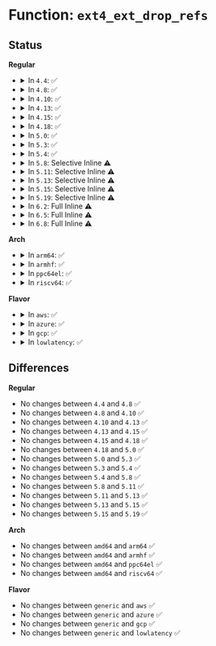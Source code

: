 # Function: <code>ext4_ext_drop_refs</code>

## Status
<b>Regular</b>
<ul>
<li>
<details>
<summary>In <code>4.4</code>: ✅</summary>

```c
void ext4_ext_drop_refs(struct ext4_ext_path *path);
```

**Collision:** Unique Global

**Inline:** No

**Transformation:** False

**Instances:**

```
In fs/ext4/extents.c (ffffffff812c3b80)
Location: fs/ext4/extents.c:710
Inline: False
Direct callers:
  - fs/ext4/extents.c:ext4_find_extent
  - fs/ext4/extents.c:ext4_find_extent
  - fs/ext4/extents.c:ext4_ext_shift_extents
  - fs/ext4/extents.c:ext4_ext_shift_extents
  - fs/ext4/extents.c:ext4_ext_insert_extent
  - fs/ext4/extents.c:ext4_ext_remove_space
  - fs/ext4/extents.c:ext4_ext_remove_space
  - fs/ext4/extents.c:ext4_ext_map_blocks
  - fs/ext4/extents.c:ext4_fiemap
  - fs/ext4/extents.c:ext4_insert_range
  - fs/ext4/extents.c:ext4_insert_range
  - fs/ext4/extents.c:ext4_swap_extents
  - fs/ext4/extents.c:ext4_swap_extents
  - fs/ext4/extents.c:ext4_swap_extents
  - fs/ext4/extents.c:ext4_swap_extents
  - fs/ext4/extents.c:ext4_swap_extents
  - fs/ext4/extents.c:ext4_swap_extents
  - fs/ext4/migrate.c:finish_range
  - fs/ext4/move_extent.c:ext4_move_extents
  - fs/ext4/move_extent.c:ext4_move_extents
```
**Symbols:**

```
ffffffff812c3b80-ffffffff812c3bc9: ext4_ext_drop_refs (STB_GLOBAL)
```
</details>
</li>
<li>
<details>
<summary>In <code>4.8</code>: ✅</summary>

```c
void ext4_ext_drop_refs(struct ext4_ext_path *path);
```

**Collision:** Unique Global

**Inline:** No

**Transformation:** False

**Instances:**

```
In fs/ext4/extents.c (ffffffff812f3550)
Location: fs/ext4/extents.c:723
Inline: False
Direct callers:
  - fs/ext4/extents.c:ext4_swap_extents
  - fs/ext4/extents.c:ext4_swap_extents
  - fs/ext4/extents.c:ext4_swap_extents
  - fs/ext4/extents.c:ext4_swap_extents
  - fs/ext4/extents.c:ext4_swap_extents
  - fs/ext4/extents.c:ext4_swap_extents
  - fs/ext4/extents.c:ext4_insert_range
  - fs/ext4/extents.c:ext4_insert_range
  - fs/ext4/extents.c:ext4_ext_shift_extents
  - fs/ext4/extents.c:ext4_ext_shift_extents
  - fs/ext4/extents.c:ext4_fiemap
  - fs/ext4/extents.c:ext4_ext_map_blocks
  - fs/ext4/extents.c:ext4_ext_remove_space
  - fs/ext4/extents.c:ext4_ext_remove_space
  - fs/ext4/extents.c:ext4_ext_insert_extent
  - fs/ext4/extents.c:ext4_find_extent
  - fs/ext4/extents.c:ext4_find_extent
  - fs/ext4/migrate.c:finish_range
  - fs/ext4/move_extent.c:ext4_move_extents
  - fs/ext4/move_extent.c:ext4_move_extents
```
**Symbols:**

```
ffffffff812f3550-ffffffff812f3599: ext4_ext_drop_refs (STB_GLOBAL)
```
</details>
</li>
<li>
<details>
<summary>In <code>4.10</code>: ✅</summary>

```c
void ext4_ext_drop_refs(struct ext4_ext_path *path);
```

**Collision:** Unique Global

**Inline:** No

**Transformation:** False

**Instances:**

```
In fs/ext4/extents.c (ffffffff81309500)
Location: fs/ext4/extents.c:723
Inline: False
Direct callers:
  - fs/ext4/extents.c:ext4_swap_extents
  - fs/ext4/extents.c:ext4_swap_extents
  - fs/ext4/extents.c:ext4_swap_extents
  - fs/ext4/extents.c:ext4_swap_extents
  - fs/ext4/extents.c:ext4_swap_extents
  - fs/ext4/extents.c:ext4_swap_extents
  - fs/ext4/extents.c:ext4_insert_range
  - fs/ext4/extents.c:ext4_insert_range
  - fs/ext4/extents.c:ext4_insert_range
  - fs/ext4/extents.c:ext4_ext_shift_extents
  - fs/ext4/extents.c:ext4_ext_shift_extents
  - fs/ext4/extents.c:ext4_fiemap
  - fs/ext4/extents.c:ext4_ext_map_blocks
  - fs/ext4/extents.c:ext4_ext_remove_space
  - fs/ext4/extents.c:ext4_ext_remove_space
  - fs/ext4/extents.c:ext4_ext_insert_extent
  - fs/ext4/extents.c:ext4_find_extent
  - fs/ext4/extents.c:ext4_find_extent
  - fs/ext4/migrate.c:finish_range
  - fs/ext4/move_extent.c:ext4_move_extents
  - fs/ext4/move_extent.c:ext4_move_extents
```
**Symbols:**

```
ffffffff81309500-ffffffff81309549: ext4_ext_drop_refs (STB_GLOBAL)
```
</details>
</li>
<li>
<details>
<summary>In <code>4.13</code>: ✅</summary>

```c
void ext4_ext_drop_refs(struct ext4_ext_path *path);
```

**Collision:** Unique Global

**Inline:** No

**Transformation:** False

**Instances:**

```
In fs/ext4/extents.c (ffffffff812e7c50)
Location: fs/ext4/extents.c:723
Inline: False
Direct callers:
  - fs/ext4/extents.c:ext4_swap_extents
  - fs/ext4/extents.c:ext4_swap_extents
  - fs/ext4/extents.c:ext4_swap_extents
  - fs/ext4/extents.c:ext4_swap_extents
  - fs/ext4/extents.c:ext4_swap_extents
  - fs/ext4/extents.c:ext4_swap_extents
  - fs/ext4/extents.c:ext4_insert_range
  - fs/ext4/extents.c:ext4_insert_range
  - fs/ext4/extents.c:ext4_insert_range
  - fs/ext4/extents.c:ext4_ext_shift_extents
  - fs/ext4/extents.c:ext4_ext_shift_extents
  - fs/ext4/extents.c:ext4_fiemap
  - fs/ext4/extents.c:ext4_ext_map_blocks
  - fs/ext4/extents.c:ext4_ext_remove_space
  - fs/ext4/extents.c:ext4_ext_remove_space
  - fs/ext4/extents.c:ext4_ext_insert_extent
  - fs/ext4/extents.c:ext4_find_extent
  - fs/ext4/extents.c:ext4_find_extent
  - fs/ext4/migrate.c:finish_range
  - fs/ext4/move_extent.c:ext4_move_extents
  - fs/ext4/move_extent.c:ext4_move_extents
```
**Symbols:**

```
ffffffff812e7c50-ffffffff812e7c9a: ext4_ext_drop_refs (STB_GLOBAL)
```
</details>
</li>
<li>
<details>
<summary>In <code>4.15</code>: ✅</summary>

```c
void ext4_ext_drop_refs(struct ext4_ext_path *path);
```

**Collision:** Unique Global

**Inline:** No

**Transformation:** False

**Instances:**

```
In fs/ext4/extents.c (ffffffff8130c6f0)
Location: fs/ext4/extents.c:723
Inline: False
Direct callers:
  - fs/ext4/extents.c:ext4_swap_extents
  - fs/ext4/extents.c:ext4_swap_extents
  - fs/ext4/extents.c:ext4_swap_extents
  - fs/ext4/extents.c:ext4_swap_extents
  - fs/ext4/extents.c:ext4_swap_extents
  - fs/ext4/extents.c:ext4_swap_extents
  - fs/ext4/extents.c:ext4_insert_range
  - fs/ext4/extents.c:ext4_insert_range
  - fs/ext4/extents.c:ext4_insert_range
  - fs/ext4/extents.c:ext4_ext_shift_extents
  - fs/ext4/extents.c:ext4_ext_shift_extents
  - fs/ext4/extents.c:ext4_fiemap
  - fs/ext4/extents.c:ext4_ext_map_blocks
  - fs/ext4/extents.c:ext4_ext_remove_space
  - fs/ext4/extents.c:ext4_ext_remove_space
  - fs/ext4/extents.c:ext4_ext_insert_extent
  - fs/ext4/extents.c:ext4_find_extent
  - fs/ext4/extents.c:ext4_find_extent
  - fs/ext4/migrate.c:finish_range
  - fs/ext4/move_extent.c:ext4_move_extents
  - fs/ext4/move_extent.c:ext4_move_extents
```
**Symbols:**

```
ffffffff8130c6f0-ffffffff8130c73a: ext4_ext_drop_refs (STB_GLOBAL)
```
</details>
</li>
<li>
<details>
<summary>In <code>4.18</code>: ✅</summary>

```c
void ext4_ext_drop_refs(struct ext4_ext_path *path);
```

**Collision:** Unique Global

**Inline:** No

**Transformation:** False

**Instances:**

```
In fs/ext4/extents.c (ffffffff8133b890)
Location: fs/ext4/extents.c:711
Inline: False
Direct callers:
  - fs/ext4/extents.c:ext4_swap_extents
  - fs/ext4/extents.c:ext4_swap_extents
  - fs/ext4/extents.c:ext4_swap_extents
  - fs/ext4/extents.c:ext4_swap_extents
  - fs/ext4/extents.c:ext4_swap_extents
  - fs/ext4/extents.c:ext4_swap_extents
  - fs/ext4/extents.c:ext4_insert_range
  - fs/ext4/extents.c:ext4_insert_range
  - fs/ext4/extents.c:ext4_insert_range
  - fs/ext4/extents.c:ext4_ext_shift_extents
  - fs/ext4/extents.c:ext4_fiemap
  - fs/ext4/extents.c:ext4_ext_map_blocks
  - fs/ext4/extents.c:ext4_ext_remove_space
  - fs/ext4/extents.c:ext4_ext_remove_space
  - fs/ext4/extents.c:ext4_ext_remove_space
  - fs/ext4/extents.c:ext4_ext_insert_extent
  - fs/ext4/extents.c:ext4_find_extent
  - fs/ext4/extents.c:ext4_find_extent
  - fs/ext4/migrate.c:finish_range
  - fs/ext4/move_extent.c:ext4_move_extents
  - fs/ext4/move_extent.c:ext4_move_extents
```
**Symbols:**

```
ffffffff8133b890-ffffffff8133b8d9: ext4_ext_drop_refs (STB_GLOBAL)
```
</details>
</li>
<li>
<details>
<summary>In <code>5.0</code>: ✅</summary>

```c
void ext4_ext_drop_refs(struct ext4_ext_path *path);
```

**Collision:** Unique Global

**Inline:** No

**Transformation:** False

**Instances:**

```
In fs/ext4/extents.c (ffffffff81352f40)
Location: fs/ext4/extents.c:711
Inline: False
Direct callers:
  - fs/ext4/extents.c:ext4_clu_mapped
  - fs/ext4/extents.c:ext4_clu_mapped
  - fs/ext4/extents.c:ext4_clu_mapped
  - fs/ext4/extents.c:ext4_clu_mapped
  - fs/ext4/extents.c:ext4_clu_mapped
  - fs/ext4/extents.c:ext4_swap_extents
  - fs/ext4/extents.c:ext4_swap_extents
  - fs/ext4/extents.c:ext4_swap_extents
  - fs/ext4/extents.c:ext4_swap_extents
  - fs/ext4/extents.c:ext4_swap_extents
  - fs/ext4/extents.c:ext4_swap_extents
  - fs/ext4/extents.c:ext4_insert_range
  - fs/ext4/extents.c:ext4_insert_range
  - fs/ext4/extents.c:ext4_insert_range
  - fs/ext4/extents.c:ext4_ext_shift_extents
  - fs/ext4/extents.c:ext4_fiemap
  - fs/ext4/extents.c:ext4_ext_map_blocks
  - fs/ext4/extents.c:ext4_ext_remove_space
  - fs/ext4/extents.c:ext4_ext_remove_space
  - fs/ext4/extents.c:ext4_ext_remove_space
  - fs/ext4/extents.c:ext4_ext_insert_extent
  - fs/ext4/extents.c:ext4_find_extent
  - fs/ext4/extents.c:ext4_find_extent
  - fs/ext4/migrate.c:finish_range
  - fs/ext4/move_extent.c:ext4_move_extents
  - fs/ext4/move_extent.c:ext4_move_extents
```
**Symbols:**

```
ffffffff81352f40-ffffffff81352f89: ext4_ext_drop_refs (STB_GLOBAL)
```
</details>
</li>
<li>
<details>
<summary>In <code>5.3</code>: ✅</summary>

```c
void ext4_ext_drop_refs(struct ext4_ext_path *path);
```

**Collision:** Unique Global

**Inline:** No

**Transformation:** False

**Instances:**

```
In fs/ext4/extents.c (ffffffff8137c320)
Location: fs/ext4/extents.c:715
Inline: False
Direct callers:
  - fs/ext4/extents.c:ext4_clu_mapped
  - fs/ext4/extents.c:ext4_clu_mapped
  - fs/ext4/extents.c:ext4_clu_mapped
  - fs/ext4/extents.c:ext4_clu_mapped
  - fs/ext4/extents.c:ext4_clu_mapped
  - fs/ext4/extents.c:ext4_swap_extents
  - fs/ext4/extents.c:ext4_swap_extents
  - fs/ext4/extents.c:ext4_swap_extents
  - fs/ext4/extents.c:ext4_swap_extents
  - fs/ext4/extents.c:ext4_swap_extents
  - fs/ext4/extents.c:ext4_swap_extents
  - fs/ext4/extents.c:ext4_insert_range
  - fs/ext4/extents.c:ext4_insert_range
  - fs/ext4/extents.c:ext4_insert_range
  - fs/ext4/extents.c:ext4_ext_shift_extents
  - fs/ext4/extents.c:ext4_ext_map_blocks
  - fs/ext4/extents.c:ext4_ext_remove_space
  - fs/ext4/extents.c:ext4_ext_remove_space
  - fs/ext4/extents.c:ext4_ext_remove_space
  - fs/ext4/extents.c:ext4_fill_fiemap_extents
  - fs/ext4/extents.c:ext4_ext_insert_extent
  - fs/ext4/extents.c:ext4_find_extent
  - fs/ext4/extents.c:ext4_find_extent
  - fs/ext4/migrate.c:finish_range
  - fs/ext4/move_extent.c:ext4_move_extents
  - fs/ext4/move_extent.c:ext4_move_extents
```
**Symbols:**

```
ffffffff8137c320-ffffffff8137c369: ext4_ext_drop_refs (STB_GLOBAL)
```
</details>
</li>
<li>
<details>
<summary>In <code>5.4</code>: ✅</summary>

```c
void ext4_ext_drop_refs(struct ext4_ext_path *path);
```

**Collision:** Unique Global

**Inline:** No

**Transformation:** False

**Instances:**

```
In fs/ext4/extents.c (ffffffff813947f0)
Location: fs/ext4/extents.c:715
Inline: False
Direct callers:
  - fs/ext4/extents.c:ext4_clu_mapped
  - fs/ext4/extents.c:ext4_clu_mapped
  - fs/ext4/extents.c:ext4_clu_mapped
  - fs/ext4/extents.c:ext4_clu_mapped
  - fs/ext4/extents.c:ext4_clu_mapped
  - fs/ext4/extents.c:ext4_swap_extents
  - fs/ext4/extents.c:ext4_swap_extents
  - fs/ext4/extents.c:ext4_swap_extents
  - fs/ext4/extents.c:ext4_swap_extents
  - fs/ext4/extents.c:ext4_swap_extents
  - fs/ext4/extents.c:ext4_swap_extents
  - fs/ext4/extents.c:ext4_insert_range
  - fs/ext4/extents.c:ext4_insert_range
  - fs/ext4/extents.c:ext4_insert_range
  - fs/ext4/extents.c:ext4_ext_shift_extents
  - fs/ext4/extents.c:ext4_ext_map_blocks
  - fs/ext4/extents.c:ext4_ext_remove_space
  - fs/ext4/extents.c:ext4_ext_remove_space
  - fs/ext4/extents.c:ext4_ext_remove_space
  - fs/ext4/extents.c:ext4_fill_fiemap_extents
  - fs/ext4/extents.c:ext4_ext_insert_extent
  - fs/ext4/extents.c:ext4_find_extent
  - fs/ext4/extents.c:ext4_find_extent
  - fs/ext4/migrate.c:finish_range
  - fs/ext4/move_extent.c:ext4_move_extents
  - fs/ext4/move_extent.c:ext4_move_extents
  - fs/ext4/verity.c:ext4_get_verity_descriptor
  - fs/ext4/verity.c:ext4_get_verity_descriptor
```
**Symbols:**

```
ffffffff813947f0-ffffffff81394839: ext4_ext_drop_refs (STB_GLOBAL)
```
</details>
</li>
<li>
<details>
<summary>In <code>5.8</code>: Selective Inline ⚠️</summary>

```c
void ext4_ext_drop_refs(struct ext4_ext_path *path);
```

**Collision:** Unique Global

**Inline:** Selective

**Transformation:** False

**Instances:**

```
In fs/ext4/extents.c (ffffffff813e5f85)
Location: fs/ext4/extents.c:684
Inline: True
Inline callers:
  - fs/ext4/extents.c:ext4_clu_mapped
  - fs/ext4/extents.c:ext4_swap_extents
  - fs/ext4/extents.c:ext4_swap_extents
  - fs/ext4/extents.c:ext4_insert_range
  - fs/ext4/extents.c:ext4_insert_range
  - fs/ext4/extents.c:ext4_ext_shift_extents
  - fs/ext4/extents.c:ext4_ext_map_blocks
  - fs/ext4/extents.c:ext4_ext_remove_space
  - fs/ext4/extents.c:ext4_ext_insert_extent
  - fs/ext4/extents.c:ext4_find_extent
  - fs/ext4/extents.c:ext4_find_extent
  - fs/ext4/extents.c:ext4_ext_precache
Direct callers:
  - fs/ext4/migrate.c:finish_range
  - fs/ext4/move_extent.c:ext4_move_extents
  - fs/ext4/move_extent.c:ext4_move_extents
```
**Symbols:**

```
ffffffff813e0b10-ffffffff813e0b59: ext4_ext_drop_refs (STB_GLOBAL)
```
</details>
</li>
<li>
<details>
<summary>In <code>5.11</code>: Selective Inline ⚠️</summary>

```c
void ext4_ext_drop_refs(struct ext4_ext_path *path);
```

**Collision:** Unique Global

**Inline:** Selective

**Transformation:** False

**Instances:**

```
In fs/ext4/extents.c (ffffffff813f8282)
Location: fs/ext4/extents.c:684
Inline: True
Inline callers:
  - fs/ext4/extents.c:ext4_ext_clear_bb
  - fs/ext4/extents.c:ext4_ext_clear_bb
  - fs/ext4/extents.c:ext4_ext_clear_bb
  - fs/ext4/extents.c:ext4_ext_replay_set_iblocks
  - fs/ext4/extents.c:ext4_ext_replay_set_iblocks
  - fs/ext4/extents.c:ext4_ext_replay_set_iblocks
  - fs/ext4/extents.c:ext4_ext_replay_set_iblocks
  - fs/ext4/extents.c:ext4_ext_replay_set_iblocks
  - fs/ext4/extents.c:ext4_ext_replay_set_iblocks
  - fs/ext4/extents.c:ext4_ext_replay_set_iblocks
  - fs/ext4/extents.c:ext4_ext_replay_shrink_inode
  - fs/ext4/extents.c:ext4_ext_replay_shrink_inode
  - fs/ext4/extents.c:ext4_ext_replay_update_ex
  - fs/ext4/extents.c:ext4_clu_mapped
  - fs/ext4/extents.c:ext4_swap_extents
  - fs/ext4/extents.c:ext4_swap_extents
  - fs/ext4/extents.c:ext4_insert_range
  - fs/ext4/extents.c:ext4_insert_range
  - fs/ext4/extents.c:ext4_ext_shift_extents
  - fs/ext4/extents.c:ext4_ext_map_blocks
  - fs/ext4/extents.c:ext4_ext_remove_space
  - fs/ext4/extents.c:ext4_ext_insert_extent
  - fs/ext4/extents.c:ext4_find_extent
  - fs/ext4/extents.c:ext4_find_extent
  - fs/ext4/extents.c:ext4_ext_precache
Direct callers:
  - fs/ext4/migrate.c:finish_range
  - fs/ext4/move_extent.c:ext4_move_extents
  - fs/ext4/move_extent.c:ext4_move_extents
  - fs/ext4/fast_commit.c:ext4_fc_set_bitmaps_and_counters
  - fs/ext4/fast_commit.c:ext4_fc_replay_add_range
```
**Symbols:**

```
ffffffff813f23a0-ffffffff813f23e9: ext4_ext_drop_refs (STB_GLOBAL)
```
</details>
</li>
<li>
<details>
<summary>In <code>5.13</code>: Selective Inline ⚠️</summary>

```c
void ext4_ext_drop_refs(struct ext4_ext_path *path);
```

**Collision:** Unique Global

**Inline:** Selective

**Transformation:** False

**Instances:**

```
In fs/ext4/extents.c (ffffffff813fe702)
Location: fs/ext4/extents.c:684
Inline: True
Inline callers:
  - fs/ext4/extents.c:ext4_ext_clear_bb
  - fs/ext4/extents.c:ext4_ext_clear_bb
  - fs/ext4/extents.c:ext4_ext_clear_bb
  - fs/ext4/extents.c:ext4_ext_replay_set_iblocks
  - fs/ext4/extents.c:ext4_ext_replay_set_iblocks
  - fs/ext4/extents.c:ext4_ext_replay_set_iblocks
  - fs/ext4/extents.c:ext4_ext_replay_set_iblocks
  - fs/ext4/extents.c:ext4_ext_replay_set_iblocks
  - fs/ext4/extents.c:ext4_ext_replay_set_iblocks
  - fs/ext4/extents.c:ext4_ext_replay_set_iblocks
  - fs/ext4/extents.c:ext4_ext_replay_shrink_inode
  - fs/ext4/extents.c:ext4_ext_replay_shrink_inode
  - fs/ext4/extents.c:ext4_ext_replay_update_ex
  - fs/ext4/extents.c:ext4_clu_mapped
  - fs/ext4/extents.c:ext4_swap_extents
  - fs/ext4/extents.c:ext4_swap_extents
  - fs/ext4/extents.c:ext4_insert_range
  - fs/ext4/extents.c:ext4_insert_range
  - fs/ext4/extents.c:ext4_ext_shift_extents
  - fs/ext4/extents.c:ext4_ext_map_blocks
  - fs/ext4/extents.c:ext4_ext_remove_space
  - fs/ext4/extents.c:ext4_ext_insert_extent
  - fs/ext4/extents.c:ext4_find_extent
  - fs/ext4/extents.c:ext4_find_extent
  - fs/ext4/extents.c:ext4_ext_precache
Direct callers:
  - fs/ext4/migrate.c:finish_range
  - fs/ext4/move_extent.c:ext4_move_extents
  - fs/ext4/move_extent.c:ext4_move_extents
  - fs/ext4/fast_commit.c:ext4_fc_set_bitmaps_and_counters
```
**Symbols:**

```
ffffffff813f8820-ffffffff813f8869: ext4_ext_drop_refs (STB_GLOBAL)
```
</details>
</li>
<li>
<details>
<summary>In <code>5.15</code>: Selective Inline ⚠️</summary>

```c
void ext4_ext_drop_refs(struct ext4_ext_path *path);
```

**Collision:** Unique Global

**Inline:** Selective

**Transformation:** False

**Instances:**

```
In fs/ext4/extents.c (ffffffff81450a42)
Location: fs/ext4/extents.c:723
Inline: True
Inline callers:
  - fs/ext4/extents.c:ext4_ext_clear_bb
  - fs/ext4/extents.c:ext4_ext_clear_bb
  - fs/ext4/extents.c:ext4_ext_clear_bb
  - fs/ext4/extents.c:ext4_ext_replay_set_iblocks
  - fs/ext4/extents.c:ext4_ext_replay_set_iblocks
  - fs/ext4/extents.c:ext4_ext_replay_set_iblocks
  - fs/ext4/extents.c:ext4_ext_replay_set_iblocks
  - fs/ext4/extents.c:ext4_ext_replay_set_iblocks
  - fs/ext4/extents.c:ext4_ext_replay_set_iblocks
  - fs/ext4/extents.c:ext4_ext_replay_set_iblocks
  - fs/ext4/extents.c:ext4_ext_replay_set_iblocks
  - fs/ext4/extents.c:ext4_ext_replay_shrink_inode
  - fs/ext4/extents.c:ext4_ext_replay_shrink_inode
  - fs/ext4/extents.c:ext4_ext_replay_update_ex
  - fs/ext4/extents.c:ext4_clu_mapped
  - fs/ext4/extents.c:ext4_swap_extents
  - fs/ext4/extents.c:ext4_swap_extents
  - fs/ext4/extents.c:ext4_insert_range
  - fs/ext4/extents.c:ext4_insert_range
  - fs/ext4/extents.c:ext4_ext_shift_extents
  - fs/ext4/extents.c:ext4_ext_map_blocks
  - fs/ext4/extents.c:ext4_ext_remove_space
  - fs/ext4/extents.c:ext4_ext_insert_extent
  - fs/ext4/extents.c:ext4_find_extent
  - fs/ext4/extents.c:ext4_find_extent
  - fs/ext4/extents.c:ext4_ext_precache
Direct callers:
  - fs/ext4/migrate.c:finish_range
  - fs/ext4/move_extent.c:ext4_move_extents
  - fs/ext4/move_extent.c:ext4_move_extents
  - fs/ext4/fast_commit.c:ext4_fc_set_bitmaps_and_counters
```
**Symbols:**

```
ffffffff8144acb0-ffffffff8144acf9: ext4_ext_drop_refs (STB_GLOBAL)
```
</details>
</li>
<li>
<details>
<summary>In <code>5.19</code>: Selective Inline ⚠️</summary>

```c
void ext4_ext_drop_refs(struct ext4_ext_path *path);
```

**Collision:** Unique Global

**Inline:** Selective

**Transformation:** False

**Instances:**

```
In fs/ext4/extents.c (ffffffff814cda97)
Location: fs/ext4/extents.c:723
Inline: True
Inline callers:
  - fs/ext4/extents.c:ext4_ext_clear_bb
  - fs/ext4/extents.c:ext4_ext_clear_bb
  - fs/ext4/extents.c:ext4_ext_clear_bb
  - fs/ext4/extents.c:ext4_ext_replay_set_iblocks
  - fs/ext4/extents.c:ext4_ext_replay_set_iblocks
  - fs/ext4/extents.c:ext4_ext_replay_set_iblocks
  - fs/ext4/extents.c:ext4_ext_replay_set_iblocks
  - fs/ext4/extents.c:ext4_ext_replay_set_iblocks
  - fs/ext4/extents.c:ext4_ext_replay_set_iblocks
  - fs/ext4/extents.c:ext4_ext_replay_set_iblocks
  - fs/ext4/extents.c:ext4_ext_replay_set_iblocks
  - fs/ext4/extents.c:ext4_ext_replay_shrink_inode
  - fs/ext4/extents.c:ext4_ext_replay_shrink_inode
  - fs/ext4/extents.c:ext4_ext_replay_update_ex
  - fs/ext4/extents.c:ext4_clu_mapped
  - fs/ext4/extents.c:ext4_swap_extents
  - fs/ext4/extents.c:ext4_swap_extents
  - fs/ext4/extents.c:ext4_insert_range
  - fs/ext4/extents.c:ext4_insert_range
  - fs/ext4/extents.c:ext4_ext_shift_extents
  - fs/ext4/extents.c:ext4_ext_map_blocks
  - fs/ext4/extents.c:ext4_ext_remove_space
  - fs/ext4/extents.c:ext4_ext_insert_extent
  - fs/ext4/extents.c:ext4_find_extent
  - fs/ext4/extents.c:ext4_find_extent
  - fs/ext4/extents.c:ext4_ext_precache
Direct callers:
  - fs/ext4/migrate.c:finish_range
  - fs/ext4/move_extent.c:ext4_move_extents
  - fs/ext4/move_extent.c:ext4_move_extents
  - fs/ext4/fast_commit.c:ext4_fc_set_bitmaps_and_counters
```
**Symbols:**

```
ffffffff814c74c0-ffffffff814c7515: ext4_ext_drop_refs (STB_GLOBAL)
```
</details>
</li>
<li>
<details>
<summary>In <code>6.2</code>: Full Inline ⚠️</summary>

**Collision:** Unique Static

**Inline:** Full

**Transformation:** False

**Instances:**

```
In fs/ext4/extents.c (ffffffff815661f7)
Location: fs/ext4/extents.c:109
Inline: True
Inline callers:
  - fs/ext4/extents.c:ext4_ext_clear_bb
  - fs/ext4/extents.c:ext4_ext_clear_bb
  - fs/ext4/extents.c:ext4_ext_clear_bb
  - fs/ext4/extents.c:ext4_ext_replay_set_iblocks
  - fs/ext4/extents.c:ext4_ext_replay_set_iblocks
  - fs/ext4/extents.c:ext4_ext_replay_set_iblocks
  - fs/ext4/extents.c:ext4_ext_replay_set_iblocks
  - fs/ext4/extents.c:ext4_ext_replay_set_iblocks
  - fs/ext4/extents.c:ext4_ext_replay_set_iblocks
  - fs/ext4/extents.c:ext4_ext_replay_set_iblocks
  - fs/ext4/extents.c:ext4_ext_replay_set_iblocks
  - fs/ext4/extents.c:ext4_ext_replay_shrink_inode
  - fs/ext4/extents.c:ext4_ext_replay_shrink_inode
  - fs/ext4/extents.c:ext4_ext_replay_update_ex
  - fs/ext4/extents.c:ext4_clu_mapped
  - fs/ext4/extents.c:ext4_swap_extents
  - fs/ext4/extents.c:ext4_swap_extents
  - fs/ext4/extents.c:ext4_insert_range
  - fs/ext4/extents.c:ext4_insert_range
  - fs/ext4/extents.c:ext4_ext_shift_extents
  - fs/ext4/extents.c:ext4_ext_map_blocks
  - fs/ext4/extents.c:ext4_ext_remove_space
  - fs/ext4/extents.c:ext4_ext_insert_extent
  - fs/ext4/extents.c:ext4_find_extent
  - fs/ext4/extents.c:ext4_find_extent
  - fs/ext4/extents.c:ext4_ext_precache
```
</details>
</li>
<li>
<details>
<summary>In <code>6.5</code>: Full Inline ⚠️</summary>

**Collision:** Unique Static

**Inline:** Full

**Transformation:** False

**Instances:**

```
In fs/ext4/extents.c (ffffffff8159de87)
Location: fs/ext4/extents.c:109
Inline: True
Inline callers:
  - fs/ext4/extents.c:ext4_ext_clear_bb
  - fs/ext4/extents.c:ext4_ext_clear_bb
  - fs/ext4/extents.c:ext4_ext_clear_bb
  - fs/ext4/extents.c:ext4_ext_replay_set_iblocks
  - fs/ext4/extents.c:ext4_ext_replay_set_iblocks
  - fs/ext4/extents.c:ext4_ext_replay_set_iblocks
  - fs/ext4/extents.c:ext4_ext_replay_set_iblocks
  - fs/ext4/extents.c:ext4_ext_replay_set_iblocks
  - fs/ext4/extents.c:ext4_ext_replay_set_iblocks
  - fs/ext4/extents.c:ext4_ext_replay_set_iblocks
  - fs/ext4/extents.c:ext4_ext_replay_set_iblocks
  - fs/ext4/extents.c:ext4_ext_replay_shrink_inode
  - fs/ext4/extents.c:ext4_ext_replay_shrink_inode
  - fs/ext4/extents.c:ext4_ext_replay_update_ex
  - fs/ext4/extents.c:ext4_clu_mapped
  - fs/ext4/extents.c:ext4_swap_extents
  - fs/ext4/extents.c:ext4_swap_extents
  - fs/ext4/extents.c:ext4_insert_range
  - fs/ext4/extents.c:ext4_insert_range
  - fs/ext4/extents.c:ext4_ext_shift_extents
  - fs/ext4/extents.c:ext4_ext_map_blocks
  - fs/ext4/extents.c:ext4_ext_remove_space
  - fs/ext4/extents.c:ext4_ext_insert_extent
  - fs/ext4/extents.c:ext4_find_extent
  - fs/ext4/extents.c:ext4_find_extent
  - fs/ext4/extents.c:ext4_ext_precache
```
</details>
</li>
<li>
<details>
<summary>In <code>6.8</code>: Full Inline ⚠️</summary>

**Collision:** Unique Static

**Inline:** Full

**Transformation:** False

**Instances:**

```
In fs/ext4/extents.c (ffffffff815d6ad7)
Location: fs/ext4/extents.c:109
Inline: True
Inline callers:
  - fs/ext4/extents.c:ext4_ext_clear_bb
  - fs/ext4/extents.c:ext4_ext_clear_bb
  - fs/ext4/extents.c:ext4_ext_clear_bb
  - fs/ext4/extents.c:ext4_ext_replay_set_iblocks
  - fs/ext4/extents.c:ext4_ext_replay_set_iblocks
  - fs/ext4/extents.c:ext4_ext_replay_set_iblocks
  - fs/ext4/extents.c:ext4_ext_replay_set_iblocks
  - fs/ext4/extents.c:ext4_ext_replay_set_iblocks
  - fs/ext4/extents.c:ext4_ext_replay_set_iblocks
  - fs/ext4/extents.c:ext4_ext_replay_set_iblocks
  - fs/ext4/extents.c:ext4_ext_replay_set_iblocks
  - fs/ext4/extents.c:ext4_ext_replay_shrink_inode
  - fs/ext4/extents.c:ext4_ext_replay_shrink_inode
  - fs/ext4/extents.c:ext4_ext_replay_update_ex
  - fs/ext4/extents.c:ext4_clu_mapped
  - fs/ext4/extents.c:ext4_swap_extents
  - fs/ext4/extents.c:ext4_swap_extents
  - fs/ext4/extents.c:ext4_insert_range
  - fs/ext4/extents.c:ext4_insert_range
  - fs/ext4/extents.c:ext4_ext_shift_extents
  - fs/ext4/extents.c:ext4_ext_map_blocks
  - fs/ext4/extents.c:ext4_ext_remove_space
  - fs/ext4/extents.c:ext4_ext_insert_extent
  - fs/ext4/extents.c:ext4_find_extent
  - fs/ext4/extents.c:ext4_find_extent
  - fs/ext4/extents.c:ext4_ext_precache
```
</details>
</li>
</ul>
<b>Arch</b>
<ul>
<li>
<details>
<summary>In <code>arm64</code>: ✅</summary>

```c
void ext4_ext_drop_refs(struct ext4_ext_path *path);
```

**Collision:** Unique Global

**Inline:** No

**Transformation:** False

**Instances:**

```
In fs/ext4/extents.c (ffff8000104674d8)
Location: fs/ext4/extents.c:715
Inline: False
Direct callers:
  - fs/ext4/extents.c:ext4_clu_mapped
  - fs/ext4/extents.c:ext4_clu_mapped
  - fs/ext4/extents.c:ext4_clu_mapped
  - fs/ext4/extents.c:ext4_clu_mapped
  - fs/ext4/extents.c:ext4_clu_mapped
  - fs/ext4/extents.c:ext4_clu_mapped
  - fs/ext4/extents.c:ext4_clu_mapped
  - fs/ext4/extents.c:ext4_swap_extents
  - fs/ext4/extents.c:ext4_swap_extents
  - fs/ext4/extents.c:ext4_swap_extents
  - fs/ext4/extents.c:ext4_swap_extents
  - fs/ext4/extents.c:ext4_swap_extents
  - fs/ext4/extents.c:ext4_swap_extents
  - fs/ext4/extents.c:ext4_insert_range
  - fs/ext4/extents.c:ext4_insert_range
  - fs/ext4/extents.c:ext4_insert_range
  - fs/ext4/extents.c:ext4_ext_shift_extents
  - fs/ext4/extents.c:ext4_ext_map_blocks
  - fs/ext4/extents.c:ext4_ext_remove_space
  - fs/ext4/extents.c:ext4_ext_remove_space
  - fs/ext4/extents.c:ext4_ext_remove_space
  - fs/ext4/extents.c:ext4_fill_fiemap_extents
  - fs/ext4/extents.c:ext4_ext_insert_extent
  - fs/ext4/extents.c:ext4_find_extent
  - fs/ext4/extents.c:ext4_find_extent
  - fs/ext4/migrate.c:finish_range
  - fs/ext4/move_extent.c:ext4_move_extents
  - fs/ext4/move_extent.c:ext4_move_extents
  - fs/ext4/verity.c:ext4_get_verity_descriptor
  - fs/ext4/verity.c:ext4_get_verity_descriptor
```
**Symbols:**

```
ffff8000104674d8-ffff800010467530: ext4_ext_drop_refs (STB_GLOBAL)
```
</details>
</li>
<li>
<details>
<summary>In <code>armhf</code>: ✅</summary>

```c
void ext4_ext_drop_refs(struct ext4_ext_path *path);
```

**Collision:** Unique Global

**Inline:** No

**Transformation:** False

**Instances:**

```
In fs/ext4/extents.c (c0628124)
Location: fs/ext4/extents.c:715
Inline: False
Direct callers:
  - fs/ext4/extents.c:ext4_clu_mapped
  - fs/ext4/extents.c:ext4_clu_mapped
  - fs/ext4/extents.c:ext4_clu_mapped
  - fs/ext4/extents.c:ext4_clu_mapped
  - fs/ext4/extents.c:ext4_clu_mapped
  - fs/ext4/extents.c:ext4_clu_mapped
  - fs/ext4/extents.c:ext4_swap_extents
  - fs/ext4/extents.c:ext4_swap_extents
  - fs/ext4/extents.c:ext4_swap_extents
  - fs/ext4/extents.c:ext4_swap_extents
  - fs/ext4/extents.c:ext4_swap_extents
  - fs/ext4/extents.c:ext4_swap_extents
  - fs/ext4/extents.c:ext4_insert_range
  - fs/ext4/extents.c:ext4_insert_range
  - fs/ext4/extents.c:ext4_insert_range
  - fs/ext4/extents.c:ext4_ext_shift_extents
  - fs/ext4/extents.c:ext4_ext_map_blocks
  - fs/ext4/extents.c:ext4_ext_remove_space
  - fs/ext4/extents.c:ext4_ext_remove_space
  - fs/ext4/extents.c:ext4_ext_remove_space
  - fs/ext4/extents.c:ext4_fill_fiemap_extents
  - fs/ext4/extents.c:ext4_ext_insert_extent
  - fs/ext4/extents.c:ext4_find_extent
  - fs/ext4/extents.c:ext4_find_extent
  - fs/ext4/migrate.c:finish_range
  - fs/ext4/move_extent.c:ext4_move_extents
  - fs/ext4/move_extent.c:ext4_move_extents
  - fs/ext4/verity.c:ext4_get_verity_descriptor
  - fs/ext4/verity.c:ext4_get_verity_descriptor
```
**Symbols:**

```
c0628124-c0628174: ext4_ext_drop_refs (STB_GLOBAL)
```
</details>
</li>
<li>
<details>
<summary>In <code>ppc64el</code>: ✅</summary>

```c
void ext4_ext_drop_refs(struct ext4_ext_path *path);
```

**Collision:** Unique Global

**Inline:** No

**Transformation:** False

**Instances:**

```
In fs/ext4/extents.c (c000000000585870)
Location: fs/ext4/extents.c:715
Inline: False
Direct callers:
  - fs/ext4/extents.c:ext4_clu_mapped
  - fs/ext4/extents.c:ext4_clu_mapped
  - fs/ext4/extents.c:ext4_clu_mapped
  - fs/ext4/extents.c:ext4_clu_mapped
  - fs/ext4/extents.c:ext4_clu_mapped
  - fs/ext4/extents.c:ext4_clu_mapped
  - fs/ext4/extents.c:ext4_swap_extents
  - fs/ext4/extents.c:ext4_swap_extents
  - fs/ext4/extents.c:ext4_swap_extents
  - fs/ext4/extents.c:ext4_swap_extents
  - fs/ext4/extents.c:ext4_swap_extents
  - fs/ext4/extents.c:ext4_swap_extents
  - fs/ext4/extents.c:ext4_insert_range
  - fs/ext4/extents.c:ext4_insert_range
  - fs/ext4/extents.c:ext4_insert_range
  - fs/ext4/extents.c:ext4_ext_shift_extents
  - fs/ext4/extents.c:ext4_ext_map_blocks
  - fs/ext4/extents.c:ext4_ext_remove_space
  - fs/ext4/extents.c:ext4_ext_remove_space
  - fs/ext4/extents.c:ext4_ext_remove_space
  - fs/ext4/extents.c:ext4_fill_fiemap_extents
  - fs/ext4/extents.c:ext4_ext_insert_extent
  - fs/ext4/extents.c:ext4_find_extent
  - fs/ext4/extents.c:ext4_find_extent
  - fs/ext4/migrate.c:finish_range
  - fs/ext4/move_extent.c:ext4_move_extents
  - fs/ext4/move_extent.c:ext4_move_extents
  - fs/ext4/verity.c:ext4_get_verity_descriptor
  - fs/ext4/verity.c:ext4_get_verity_descriptor
```
**Symbols:**

```
c000000000585870-c0000000005858fc: ext4_ext_drop_refs (STB_GLOBAL)
```
</details>
</li>
<li>
<details>
<summary>In <code>riscv64</code>: ✅</summary>

```c
void ext4_ext_drop_refs(struct ext4_ext_path *path);
```

**Collision:** Unique Global

**Inline:** No

**Transformation:** False

**Instances:**

```
In fs/ext4/extents.c (ffffffe0002f53ba)
Location: fs/ext4/extents.c:715
Inline: False
Direct callers:
  - fs/ext4/extents.c:ext4_clu_mapped
  - fs/ext4/extents.c:ext4_clu_mapped
  - fs/ext4/extents.c:ext4_clu_mapped
  - fs/ext4/extents.c:ext4_clu_mapped
  - fs/ext4/extents.c:ext4_clu_mapped
  - fs/ext4/extents.c:ext4_clu_mapped
  - fs/ext4/extents.c:ext4_clu_mapped
  - fs/ext4/extents.c:ext4_swap_extents
  - fs/ext4/extents.c:ext4_swap_extents
  - fs/ext4/extents.c:ext4_swap_extents
  - fs/ext4/extents.c:ext4_swap_extents
  - fs/ext4/extents.c:ext4_swap_extents
  - fs/ext4/extents.c:ext4_swap_extents
  - fs/ext4/extents.c:ext4_insert_range
  - fs/ext4/extents.c:ext4_insert_range
  - fs/ext4/extents.c:ext4_insert_range
  - fs/ext4/extents.c:ext4_ext_shift_extents
  - fs/ext4/extents.c:ext4_ext_map_blocks
  - fs/ext4/extents.c:ext4_ext_remove_space
  - fs/ext4/extents.c:ext4_ext_remove_space
  - fs/ext4/extents.c:ext4_ext_remove_space
  - fs/ext4/extents.c:ext4_fill_fiemap_extents
  - fs/ext4/extents.c:ext4_ext_insert_extent
  - fs/ext4/extents.c:ext4_find_extent
  - fs/ext4/extents.c:ext4_find_extent
  - fs/ext4/migrate.c:finish_range
  - fs/ext4/move_extent.c:ext4_move_extents
  - fs/ext4/move_extent.c:ext4_move_extents
  - fs/ext4/verity.c:ext4_get_verity_descriptor
  - fs/ext4/verity.c:ext4_get_verity_descriptor
```
**Symbols:**

```
ffffffe0002f53ba-ffffffe0002f5404: ext4_ext_drop_refs (STB_GLOBAL)
```
</details>
</li>
</ul>
<b>Flavor</b>
<ul>
<li>
<details>
<summary>In <code>aws</code>: ✅</summary>

```c
void ext4_ext_drop_refs(struct ext4_ext_path *path);
```

**Collision:** Unique Global

**Inline:** No

**Transformation:** False

**Instances:**

```
In fs/ext4/extents.c (ffffffff8138cdd0)
Location: fs/ext4/extents.c:715
Inline: False
Direct callers:
  - fs/ext4/extents.c:ext4_clu_mapped
  - fs/ext4/extents.c:ext4_clu_mapped
  - fs/ext4/extents.c:ext4_clu_mapped
  - fs/ext4/extents.c:ext4_clu_mapped
  - fs/ext4/extents.c:ext4_clu_mapped
  - fs/ext4/extents.c:ext4_swap_extents
  - fs/ext4/extents.c:ext4_swap_extents
  - fs/ext4/extents.c:ext4_swap_extents
  - fs/ext4/extents.c:ext4_swap_extents
  - fs/ext4/extents.c:ext4_swap_extents
  - fs/ext4/extents.c:ext4_swap_extents
  - fs/ext4/extents.c:ext4_insert_range
  - fs/ext4/extents.c:ext4_insert_range
  - fs/ext4/extents.c:ext4_insert_range
  - fs/ext4/extents.c:ext4_ext_shift_extents
  - fs/ext4/extents.c:ext4_ext_map_blocks
  - fs/ext4/extents.c:ext4_ext_remove_space
  - fs/ext4/extents.c:ext4_ext_remove_space
  - fs/ext4/extents.c:ext4_ext_remove_space
  - fs/ext4/extents.c:ext4_fill_fiemap_extents
  - fs/ext4/extents.c:ext4_ext_insert_extent
  - fs/ext4/extents.c:ext4_find_extent
  - fs/ext4/extents.c:ext4_find_extent
  - fs/ext4/migrate.c:finish_range
  - fs/ext4/move_extent.c:ext4_move_extents
  - fs/ext4/move_extent.c:ext4_move_extents
  - fs/ext4/verity.c:ext4_get_verity_descriptor
  - fs/ext4/verity.c:ext4_get_verity_descriptor
```
**Symbols:**

```
ffffffff8138cdd0-ffffffff8138ce19: ext4_ext_drop_refs (STB_GLOBAL)
```
</details>
</li>
<li>
<details>
<summary>In <code>azure</code>: ✅</summary>

```c
void ext4_ext_drop_refs(struct ext4_ext_path *path);
```

**Collision:** Unique Global

**Inline:** No

**Transformation:** False

**Instances:**

```
In fs/ext4/extents.c (ffffffff8137d860)
Location: fs/ext4/extents.c:715
Inline: False
Direct callers:
  - fs/ext4/extents.c:ext4_clu_mapped
  - fs/ext4/extents.c:ext4_clu_mapped
  - fs/ext4/extents.c:ext4_clu_mapped
  - fs/ext4/extents.c:ext4_clu_mapped
  - fs/ext4/extents.c:ext4_clu_mapped
  - fs/ext4/extents.c:ext4_swap_extents
  - fs/ext4/extents.c:ext4_swap_extents
  - fs/ext4/extents.c:ext4_swap_extents
  - fs/ext4/extents.c:ext4_swap_extents
  - fs/ext4/extents.c:ext4_swap_extents
  - fs/ext4/extents.c:ext4_swap_extents
  - fs/ext4/extents.c:ext4_insert_range
  - fs/ext4/extents.c:ext4_insert_range
  - fs/ext4/extents.c:ext4_insert_range
  - fs/ext4/extents.c:ext4_ext_shift_extents
  - fs/ext4/extents.c:ext4_ext_map_blocks
  - fs/ext4/extents.c:ext4_ext_remove_space
  - fs/ext4/extents.c:ext4_ext_remove_space
  - fs/ext4/extents.c:ext4_ext_remove_space
  - fs/ext4/extents.c:ext4_fill_fiemap_extents
  - fs/ext4/extents.c:ext4_ext_insert_extent
  - fs/ext4/extents.c:ext4_find_extent
  - fs/ext4/extents.c:ext4_find_extent
  - fs/ext4/migrate.c:finish_range
  - fs/ext4/move_extent.c:ext4_move_extents
  - fs/ext4/move_extent.c:ext4_move_extents
  - fs/ext4/verity.c:ext4_get_verity_descriptor
  - fs/ext4/verity.c:ext4_get_verity_descriptor
```
**Symbols:**

```
ffffffff8137d860-ffffffff8137d8a9: ext4_ext_drop_refs (STB_GLOBAL)
```
</details>
</li>
<li>
<details>
<summary>In <code>gcp</code>: ✅</summary>

```c
void ext4_ext_drop_refs(struct ext4_ext_path *path);
```

**Collision:** Unique Global

**Inline:** No

**Transformation:** False

**Instances:**

```
In fs/ext4/extents.c (ffffffff8138a730)
Location: fs/ext4/extents.c:715
Inline: False
Direct callers:
  - fs/ext4/extents.c:ext4_clu_mapped
  - fs/ext4/extents.c:ext4_clu_mapped
  - fs/ext4/extents.c:ext4_clu_mapped
  - fs/ext4/extents.c:ext4_clu_mapped
  - fs/ext4/extents.c:ext4_clu_mapped
  - fs/ext4/extents.c:ext4_swap_extents
  - fs/ext4/extents.c:ext4_swap_extents
  - fs/ext4/extents.c:ext4_swap_extents
  - fs/ext4/extents.c:ext4_swap_extents
  - fs/ext4/extents.c:ext4_swap_extents
  - fs/ext4/extents.c:ext4_swap_extents
  - fs/ext4/extents.c:ext4_insert_range
  - fs/ext4/extents.c:ext4_insert_range
  - fs/ext4/extents.c:ext4_insert_range
  - fs/ext4/extents.c:ext4_ext_shift_extents
  - fs/ext4/extents.c:ext4_ext_map_blocks
  - fs/ext4/extents.c:ext4_ext_remove_space
  - fs/ext4/extents.c:ext4_ext_remove_space
  - fs/ext4/extents.c:ext4_ext_remove_space
  - fs/ext4/extents.c:ext4_fill_fiemap_extents
  - fs/ext4/extents.c:ext4_ext_insert_extent
  - fs/ext4/extents.c:ext4_find_extent
  - fs/ext4/extents.c:ext4_find_extent
  - fs/ext4/migrate.c:finish_range
  - fs/ext4/move_extent.c:ext4_move_extents
  - fs/ext4/move_extent.c:ext4_move_extents
  - fs/ext4/verity.c:ext4_get_verity_descriptor
  - fs/ext4/verity.c:ext4_get_verity_descriptor
```
**Symbols:**

```
ffffffff8138a730-ffffffff8138a779: ext4_ext_drop_refs (STB_GLOBAL)
```
</details>
</li>
<li>
<details>
<summary>In <code>lowlatency</code>: ✅</summary>

```c
void ext4_ext_drop_refs(struct ext4_ext_path *path);
```

**Collision:** Unique Global

**Inline:** No

**Transformation:** False

**Instances:**

```
In fs/ext4/extents.c (ffffffff8139e470)
Location: fs/ext4/extents.c:715
Inline: False
Direct callers:
  - fs/ext4/extents.c:ext4_clu_mapped
  - fs/ext4/extents.c:ext4_clu_mapped
  - fs/ext4/extents.c:ext4_clu_mapped
  - fs/ext4/extents.c:ext4_clu_mapped
  - fs/ext4/extents.c:ext4_clu_mapped
  - fs/ext4/extents.c:ext4_swap_extents
  - fs/ext4/extents.c:ext4_swap_extents
  - fs/ext4/extents.c:ext4_swap_extents
  - fs/ext4/extents.c:ext4_swap_extents
  - fs/ext4/extents.c:ext4_swap_extents
  - fs/ext4/extents.c:ext4_swap_extents
  - fs/ext4/extents.c:ext4_insert_range
  - fs/ext4/extents.c:ext4_insert_range
  - fs/ext4/extents.c:ext4_insert_range
  - fs/ext4/extents.c:ext4_ext_shift_extents
  - fs/ext4/extents.c:ext4_ext_map_blocks
  - fs/ext4/extents.c:ext4_ext_remove_space
  - fs/ext4/extents.c:ext4_ext_remove_space
  - fs/ext4/extents.c:ext4_ext_remove_space
  - fs/ext4/extents.c:ext4_fill_fiemap_extents
  - fs/ext4/extents.c:ext4_ext_insert_extent
  - fs/ext4/extents.c:ext4_find_extent
  - fs/ext4/extents.c:ext4_find_extent
  - fs/ext4/migrate.c:finish_range
  - fs/ext4/move_extent.c:ext4_move_extents
  - fs/ext4/move_extent.c:ext4_move_extents
  - fs/ext4/verity.c:ext4_get_verity_descriptor
  - fs/ext4/verity.c:ext4_get_verity_descriptor
```
**Symbols:**

```
ffffffff8139e470-ffffffff8139e4b9: ext4_ext_drop_refs (STB_GLOBAL)
```
</details>
</li>
</ul>

## Differences
<b>Regular</b>
<ul>
<li>
No changes between <code>4.4</code> and <code>4.8</code> ✅
</li>
<li>
No changes between <code>4.8</code> and <code>4.10</code> ✅
</li>
<li>
No changes between <code>4.10</code> and <code>4.13</code> ✅
</li>
<li>
No changes between <code>4.13</code> and <code>4.15</code> ✅
</li>
<li>
No changes between <code>4.15</code> and <code>4.18</code> ✅
</li>
<li>
No changes between <code>4.18</code> and <code>5.0</code> ✅
</li>
<li>
No changes between <code>5.0</code> and <code>5.3</code> ✅
</li>
<li>
No changes between <code>5.3</code> and <code>5.4</code> ✅
</li>
<li>
No changes between <code>5.4</code> and <code>5.8</code> ✅
</li>
<li>
No changes between <code>5.8</code> and <code>5.11</code> ✅
</li>
<li>
No changes between <code>5.11</code> and <code>5.13</code> ✅
</li>
<li>
No changes between <code>5.13</code> and <code>5.15</code> ✅
</li>
<li>
No changes between <code>5.15</code> and <code>5.19</code> ✅
</li>
</ul>
<b>Arch</b>
<ul>
<li>
No changes between <code>amd64</code> and <code>arm64</code> ✅
</li>
<li>
No changes between <code>amd64</code> and <code>armhf</code> ✅
</li>
<li>
No changes between <code>amd64</code> and <code>ppc64el</code> ✅
</li>
<li>
No changes between <code>amd64</code> and <code>riscv64</code> ✅
</li>
</ul>
<b>Flavor</b>
<ul>
<li>
No changes between <code>generic</code> and <code>aws</code> ✅
</li>
<li>
No changes between <code>generic</code> and <code>azure</code> ✅
</li>
<li>
No changes between <code>generic</code> and <code>gcp</code> ✅
</li>
<li>
No changes between <code>generic</code> and <code>lowlatency</code> ✅
</li>
</ul>
